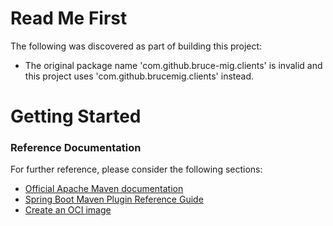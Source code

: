 # Read Me FirstThe following was discovered as part of building this project:* The original package name 'com.github.bruce-mig.clients' is invalid and this project uses 'com.github.brucemig.clients' instead.# Getting Started### Reference DocumentationFor further reference, please consider the following sections:* [Official Apache Maven documentation](https://maven.apache.org/guides/index.html)* [Spring Boot Maven Plugin Reference Guide](https://docs.spring.io/spring-boot/docs/3.2.5/maven-plugin/reference/html/)* [Create an OCI image](https://docs.spring.io/spring-boot/docs/3.2.5/maven-plugin/reference/html/#build-image)